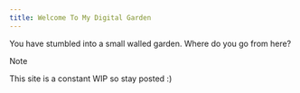```yaml
---
title: Welcome To My Digital Garden
---
```

You have stumbled into a small walled garden. Where do you go from here?

> [!note]
>This site is a constant WIP so stay posted :)